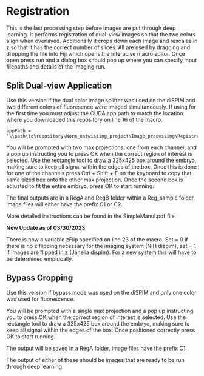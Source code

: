 # Registration

This is the last processing step before images are put through deep learning. It performs registration of dual-view images so that the two colors align when overlayed. Additionally it crops down each image and rescales in z so that it has the correct number of slices. All are used by dragging and dropping the file into Fiji which opens the interacive macro editor. Once open press run and a dialog box should pop up where you can specify input filepaths and details of the imaging run.

## Split Dual-view Application
Use this version if the dual color image splitter was used on the diSPIM and two different colors of fluoresence were imaged simultaneously. If using for the first time you must adjust the CUDA app path to match the location where you downloaded this repository on line 16 of the macro.
```
appPath = "\\path\to\repository\Worm_untwisting_project\Image_processing\Registration\CudaApp\"
```

You will be prompted with two max projections, one from each channel, and a pop up instructing you to press OK when the correct region of interest is selected. Use the rectangle tool to draw a 325x425 box around the embryo, making sure to keep all signal within the edges of the box. Once this is done for one of the channels press Ctrl + Shift + E on the keyboard to copy that same sized box onto the other max projection. Once the second box is adjusted to fit the entire embryo, press OK to start running.

The final outputs are in a RegA and RegB folder within a Reg_sample folder, image files will either have the prefix C1 or C2.

More detailed instructions can be found in the SimpleManul.pdf file.

**New Update as of 03/30/2023**

There is now a variable zFlip specified on line 23 of the macro. Set = 0 if there is no z flipping necessary for the imaging system (NIH dispim), set = 1 if images are flipped in z (Janelia dispim). For a new system this will have to be determined empirically.

## Bypass Cropping
Use this version if bypass mode was used on the diSPIM and only one color was used for fluorescence.

You will be prompted with a single max projection and a pop up instructing you to press OK when the correct region of interest is selected. Use the rectangle tool to draw a 325x425 box around the embryo, making sure to keep all signal within the edges of the box. Once positioned correctly press OK to start running.
  
The output will be saved in a RegA folder, image files have the prefix C1




The output of either of these should be images that are ready to be run through deep learning. 
